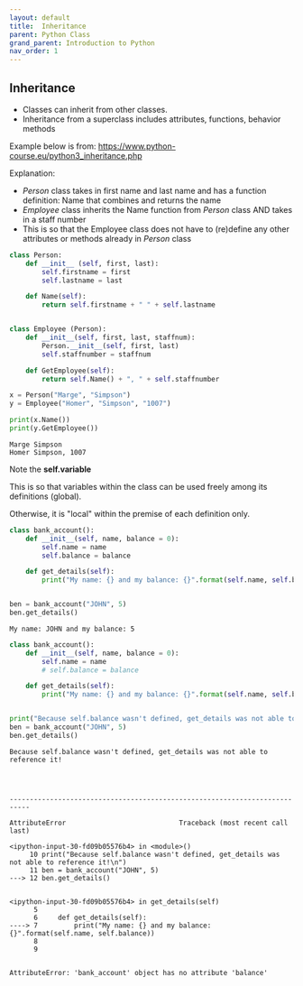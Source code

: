 ```yaml
---
layout: default
title:  Inheritance
parent: Python Class
grand_parent: Introduction to Python
nav_order: 1
---
```


## Inheritance
+ Classes can inherit from other classes.
+ Inheritance from a superclass includes attributes, functions, behavior methods

Example below is from: https://www.python-course.eu/python3_inheritance.php

Explanation:
+ _Person_ class takes in first name and last name and has a function definition: Name that combines and returns the name
+ _Employee_ class inherits the Name function from _Person_ class AND takes in a staff number
 + This is so that the Employee class does not have to (re)define any other attributes or methods already in _Person_ class





```python
class Person:
    def __init__ (self, first, last):
        self.firstname = first
        self.lastname = last

    def Name(self):
        return self.firstname + " " + self.lastname


class Employee (Person):
    def __init__(self, first, last, staffnum):
        Person.__init__(self, first, last)
        self.staffnumber = staffnum

    def GetEmployee(self):
        return self.Name() + ", " + self.staffnumber
```


```python
x = Person("Marge", "Simpson")
y = Employee("Homer", "Simpson", "1007")

print(x.Name())
print(y.GetEmployee())
```

    Marge Simpson
    Homer Simpson, 1007


Note the **self.variable**

This is so that variables within the class can be used freely among its definitions (global).

Otherwise, it is "local" within the premise of each definition only.


```python
class bank_account():
    def __init__(self, name, balance = 0):
        self.name = name
        self.balance = balance

    def get_details(self):
        print("My name: {} and my balance: {}".format(self.name, self.balance))


ben = bank_account("JOHN", 5)
ben.get_details()
```

    My name: JOHN and my balance: 5



```python
class bank_account():
    def __init__(self, name, balance = 0):
        self.name = name
        # self.balance = balance

    def get_details(self):
        print("My name: {} and my balance: {}".format(self.name, self.balance))


print("Because self.balance wasn't defined, get_details was not able to reference it!\n")
ben = bank_account("JOHN", 5)
ben.get_details()
```

    Because self.balance wasn't defined, get_details was not able to reference it!




    ---------------------------------------------------------------------------

    AttributeError                            Traceback (most recent call last)

    <ipython-input-30-fd09b05576b4> in <module>()
         10 print("Because self.balance wasn't defined, get_details was not able to reference it!\n")
         11 ben = bank_account("JOHN", 5)
    ---> 12 ben.get_details()


    <ipython-input-30-fd09b05576b4> in get_details(self)
          5
          6     def get_details(self):
    ----> 7         print("My name: {} and my balance: {}".format(self.name, self.balance))
          8
          9


    AttributeError: 'bank_account' object has no attribute 'balance'
